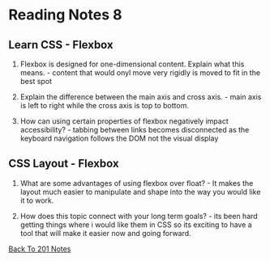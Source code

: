 # Reading Notes 8

## Learn CSS - Flexbox

1. Flexbox is designed for one-dimensional content. Explain what this means. - content that would onyl move very rigidly is moved to fit in the best spot

2. Explain the difference between the main axis and cross axis. -  main axis is left to right while the cross axis is top to bottom.

3. How can using certain properties of flexbox negatively impact accessibility? - tabbing between links becomes disconnected as the keyboard navigation follows the DOM not the visual display

## CSS Layout - Flexbox

1. What are some advantages of using flexbox over float? - It makes the layout much easier to manipulate and shape into the way you would like it to work.

2. How does this topic connect with your long term goals? - its been hard getting things where i would like them in CSS so its exciting to have a tool that will make it easier now and going forward.

[Back To 201 Notes](https://stevenrej.github.io/reading-notes/readingnotes201main)